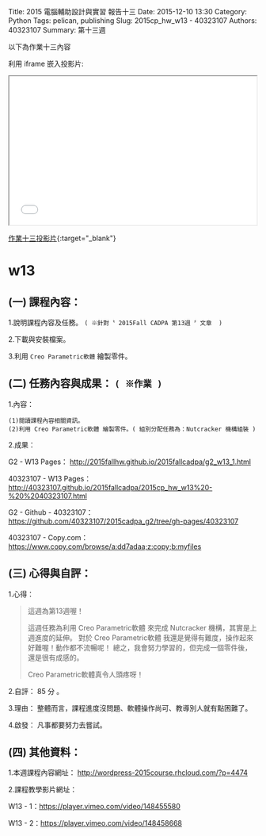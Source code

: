 Title:  2015 電腦輔助設計與實習 報告十三
Date: 2015-12-10 13:30
Category: Python
Tags: pelican, publishing
Slug: 2015cp_hw_w13 - 40323107
Authors: 40323107
Summary: 第十三週

以下為作業十三內容

利用 iframe 嵌入投影片:

<iframe src="40323107_cp_w13_p.html" width="500" height="300"></iframe>

[作業十三投影片](40323107_cp_w13_p.html){:target="_blank"}

w13
============

(一) 課程內容：
-------------------------

1.說明課程內容及任務。
`( ※針對〝 2015Fall CADPA 第13週 〞文章  )`

2.下載與安裝檔案。

3.利用 `Creo Parametric軟體` 繪製零件。


(二) 任務內容與成果： `( ※作業 )`
---------------------------------------------------

1.內容：

    (1)閱讀課程內容相關資訊。
    (2)利用 Creo Parametric軟體 繪製零件。( 組別分配任務為：Nutcracker 機構組裝 )

2.成果：

G2 - W13 Pages： <a href="http://2015fallhw.github.io/2015fallcadpa/g2_w13_1.html">http://2015fallhw.github.io/2015fallcadpa/g2_w13_1.html</a>

40323107 - W13 Pages： <a href="http://40323107.github.io/2015fallcadpa/2015cp_hw_w13%20-%20%2040323107.html">http://40323107.github.io/2015fallcadpa/2015cp_hw_w13%20-%20%2040323107.html</a>

G2 - Github - 40323107： <a href="https://github.com/40323107/2015cadpa_g2/tree/gh-pages/40323107">https://github.com/40323107/2015cadpa_g2/tree/gh-pages/40323107</a>

40323107 - Copy.com：<a href="https://www.copy.com/browse/a:dd7adaa;z:copy;b:myfiles">https://www.copy.com/browse/a:dd7adaa;z:copy;b:myfiles</a>


(三) 心得與自評：
---------------------------

1.心得：

> 這週為第13週喔！
> 
> 這週任務為利用 Creo Parametric軟體 來完成 Nutcracker 機構，其實是上週進度的延伸。
> 對於 Creo Parametric軟體 我還是覺得有難度，操作起來好難喔！動作都不流暢呢！
> 總之，我會努力學習的，但完成一個零件後，還是很有成感的。
> 
> Creo Parametric軟體真令人頭疼呀！

2.自評： 85 分 。

3.理由： 整體而言，課程進度沒問題、軟體操作尚可、教導別人就有點困難了。

4.啟發： 凡事都要努力去嘗試。

(四) 其他資料：
-------------------------

1.本週課程內容網址： <a href="http://wordpress-2015course.rhcloud.com/?p=4474">http://wordpress-2015course.rhcloud.com/?p=4474</a>

2.課程教學影片網址：

W13 - 1：<a href="https://player.vimeo.com/video/148455580">https://player.vimeo.com/video/148455580</a>

W13 - 2：<a href="https://player.vimeo.com/video/148458668">https://player.vimeo.com/video/148458668</a>
 
